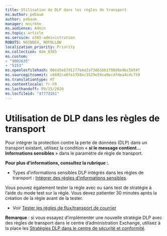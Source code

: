 ```yaml
---
title: Utilisation de DLP dans les règles de transport
ms.author: pebaum
author: pebaum
manager: mnirkhe
ms.audience: Admin
ms.topic: article
ms.service: o365-administration
ROBOTS: NOINDEX, NOFOLLOW
localization_priority: Priority
ms.collection: Adm_O365
ms.custom:
- "9002635"
- "5153"
ms.openlocfilehash: 00ea5e67d1277e4a2a73d616b1f90d6e4bc5b54f
ms.sourcegitcommit: c6692ce0fa1358ec3529e59ca0ecdfdea4cdc759
ms.translationtype: HT
ms.contentlocale: fr-FR
ms.lasthandoff: 09/15/2020
ms.locfileid: "47773161"
---
```

# <a name="using-dlp-in-transport-rules"></a>Utilisation de DLP dans les règles de transport

Pour intégrer la protection contre la perte de données (DLP) dans un transport existant, utilisez la condition « **si le message contient... Informations sensibles** » dans le paramètre de règle de transport.

**Pour plus d’informations, consultez la rubrique :**.

- Types d’informations sensibles DLP intégrés dans les règles de transport : [Intégrer des règles d’informations sensibles](https://docs.microsoft.com/exchange/security-and-compliance/data-loss-prevention/integrate-sensitive-information-rules).

Vous pouvez également tester la règle avec ou sans test de stratégie à l’aide du mode test sur la règle.  Vous devez patienter 30 minutes après la création de la règle avant de la tester.

- Voir [Tester les règles de flux/transport de courrier](https://docs.microsoft.com/exchange/security-and-compliance/mail-flow-rules/test-mail-flow-rules)

**Remarque** : si vous essayez d’implémenter une nouvelle stratégie DLP avec des règles de transport dans le centre d’administration Exchange, utilisez à la place les [Stratégies DLP dans le centre de sécurité et conformité](https://docs.microsoft.com/microsoft-365/compliance/data-loss-prevention-policies?view=o365-worldwide).
